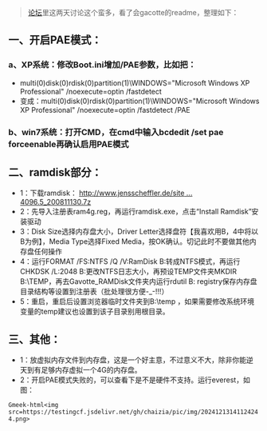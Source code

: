 > [论坛](http://www.hipschina.com/)里这两天讨论这个蛮多，看了会gacotte的readme，整理如下：



## 一、开启PAE模式：


### a、XP系统：修改Boot.ini增加/PAE参数，比如把：
- multi(0)disk(0)rdisk(0)partition(1)\WINDOWS="Microsoft Windows XP Professional" /noexecute=optin /fastdetect
- 变成：multi(0)disk(0)rdisk(0)partition(1)\WINDOWS="Microsoft Windows XP Professional" /noexecute=optin /fastdetect /PAE
### b、win7系统：打开CMD，在cmd中输入bcdedit /set pae forceenable再确认启用PAE模式

## 二、ramdisk部分：

-  1：下载ramdisk： [http://www.jensscheffler.de/site ... 4096.5_200811130.7z](http://www.jensscheffler.de/sites/default/files/Gavotte_RAMDisk_1.0.4096.5_200811130.7z)
-  2：先导入注册表ram4g.reg，再运行ramdisk.exe，点击“Install Ramdisk”安装驱动
-  3：Disk Size选择内存盘大小，Driver Letter选择盘符【我喜欢用B，4中将以B为例】，Media Type选择Fixed Media，按OK确认。切记此时不要做其他内存盘任何操作
-  4：运行FORMAT /FS:NTFS /Q /V:RamDisk B:转成NTFS模式，再运行CHKDSK /L:2048 B:更改NTFS日志大小，再预设TEMP文件夹MKDIR B:\TEMP，再去Gavotte_RAMDisk文件夹内运行rdutil B: registry保存内存盘目录结构等设置到注册表（批处理很方便-_-!!!）
-  5：重启，重启后设置浏览器临时文件夹到B:\\temp ，如果需要修改系统环境变量的temp建议也设置到该子目录别用根目录。

## 三、其他：

- 1：放虚拟内存文件到内存盘，这是一个好主意，不过意义不大，除非你能逆天到有足够内存虚拟一个4G的内存盘。
-  2：开启PAE模式失败的，可以查看下是不是硬件不支持。运行everest，如图：

`Gmeek-html<img src=https://testingcf.jsdelivr.net/gh/chaizia/pic/img/20241213141124244.png>`

<!-- ##{"timestamp":1316917536}## -->